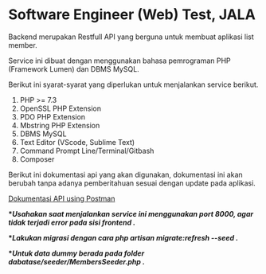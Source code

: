<h1>Software Engineer (Web) Test, JALA</h1>
<p>Backend merupakan Restfull API yang berguna untuk membuat aplikasi list member.</p>
<p>Service ini dibuat dengan menggunakan bahasa pemrograman PHP (Framework Lumen) dan DBMS MySQL.</p>

<p>Berikut ini syarat-syarat yang diperlukan untuk menjalankan service berikut.</p>
<ol>
  <li>PHP >= 7.3</li>
  <li>OpenSSL PHP Extension</li>
  <li>PDO PHP Extension</li>
  <li>Mbstring PHP Extension</li>
  <li>DBMS MySQL</li>
  <li>Text Editor (VScode, Sublime Text)</li>
  <li>Command Prompt Line/Terminal/Gitbash</li>
  <li>Composer</li>
 </ol>
 
 <p>Berikut ini dokumentasi api yang akan digunakan, dokumentasi ini akan berubah tanpa adanya pemberitahuan sesuai dengan update pada aplikasi.</p>
 <a href="https://documenter.getpostman.com/view/9640381/UVRAHn2M" target="_blank">Dokumentasi API using Postman</a>

<p><b>*<i>Usahakan saat menjalankan service ini menggunakan port 8000, agar tidak terjadi error pada sisi frontend .</i></b></p>
<p><b>*<i>Lakukan migrasi dengan cara php artisan migrate:refresh --seed .</i></b></p>
<p><b>*<i>Untuk data dummy berada pada folder dabatase/seeder/MembersSeeder.php .</i></b></p>


